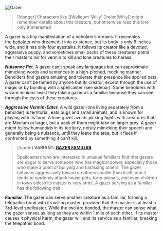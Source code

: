 ![Gazer](https://www.dndbeyond.com/avatars/thumbnails/9/590/1000/1000/636329508758779683.jpeg)

>[!danger]
>Characters like [[Wylieum 'Willy' Drelon|Willy]] might remember details about this creature, but otherwise read this lore only if interested

A gazer is a tiny manifestation of a beholder’s dreams. It resembles the [beholder](https://www.dndbeyond.com/monsters/17099-beholder) who dreamed it into existence, but its body is only 8 inches wide, and it has only four eyestalks. It follows its creator like a devoted, aggressive puppy, and sometimes small packs of these creatures patrol their master’s lair for vermin to kill and lone creatures to harass.

_**Nuisance Pet.**_ A gazer can’t speak any languages but can approximate mimicking words and sentences in a high-pitched, mocking manner. Beholders find gazers amusing and tolerate their presence like spoiled pets. A gazer can’t be tamed by anyone but its creator, except through the use of magic or by bonding with a spellcaster (see sidebar). Some beholders with wizard minions insist they take a gazer as a familiar because they can see through the eyes of these creatures.

_**Aggressive Vermin-Eater.**_ A wild gazer (one living separately from a beholder) is territorial, eats bugs and small animals, and is known for playing with its food. A lone gazer avoids picking fights with creatures that are Medium or larger, but a pack of them might take on larger prey. A gazer might follow humanoids in its territory, noisily mimicking their speech and generally being a nuisance, until they leave the area, but it flees if confronted by something it can’t kill.

>[!quote]
>**VARIANT: [GAZER FAMILIAR](https://www.dndbeyond.com/monsters/17222-gazer-familiar)**
>
>Spellcasters who are interested in unusual familiars find that gazers are eager to serve someone who has magical power, especially those who make a point of bullying and harassing others. The gazer behaves aggressively toward creatures smaller than itself, and it tends to randomly attack house pets, farm animals, and even children in town unless its master is very strict. A gazer serving as a familiar has the following trait.
>
_**Familiar.**_ The gazer can serve another creature as a familiar, forming a telepathic bond with its willing master, provided that the master is at least a 3rd-level spellcaster. While the two are bonded, the master can sense what the gazer senses as long as they are within 1 mile of each other. If its master causes it physical harm, the gazer will end its service as a familiar, breaking the telepathic bond.